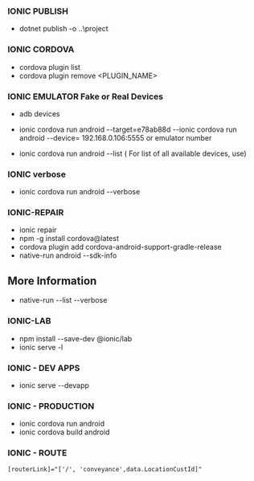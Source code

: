 
### IONIC PUBLISH
- dotnet publish -o ..\project

### IONIC CORDOVA
- cordova plugin list
- cordova plugin remove <PLUGIN_NAME>

### IONIC EMULATOR Fake or Real Devices

- adb devices
- ionic cordova run android --target=e78ab88d
--ionic cordova run android --device= 192.168.0.106:5555 or emulator number
 
- ionic cordova run android --list  ( For list of all available devices, use)

### IONIC verbose
- ionic cordova run android --verbose

### IONIC-REPAIR

 - ionic repair
 - npm -g install cordova@latest
 - cordova plugin add cordova-android-support-gradle-release
 - native-run android --sdk-info
 
 ## More Information
- native-run --list --verbose

### IONIC-LAB 
- npm install --save-dev @ionic/lab
- ionic serve -l

### IONIC - DEV APPS

- ionic serve --devapp

### IONIC - PRODUCTION

- ionic cordova run android 
- ionic cordova build android 

### IONIC - ROUTE
```
[routerLink]="['/', 'conveyance',data.LocationCustId]"

```
